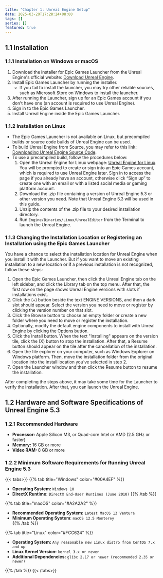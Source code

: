 ```yaml
---
title: "Chapter 1: Unreal Engine Setup"
date: 2025-03-20T17:28:24+08:00
tags: []
series: []
featured: true
---
```


## 1.1 Installation

### 1.1.1 Installation on Windows or macOS
1. Download the installer for Epic Games Launcher from the Unreal Engine's official website: [Download Unreal Engine](https://www.unrealengine.com/en-us/download).
2. Install Epic Games Launcher by running the installer. 
   - If you fail to install the launcher, you may try other reliable sources, such as Microsoft Store on Windows to install the launcher.
3. After running the Launcher, sign up for an Epic Games account if you don't have one (an account is required to use Unreal Engine).
4. Sign in to the Epic Games Launcher.
5. Install Unreal Engine inside the Epic Games Launcher.

### 1.1.2 Installation on Linux
- The Epic Games Launcher is not available on Linux, but precompiled builds or source code builds of Unreal Engine can be used. 
- To build Unreal Engine from Source, you may refer to this link: [Downloading Unreal Engine Source Code](https://dev.epicgames.com/documentation/en-us/unreal-engine/downloading-unreal-engine-source-code?application_version=5.3).
- To use a precompiled build, follow the procedures below:
  1. Open the Unreal Engine for Linux webpage: [Unreal Engine for Linux](https://www.unrealengine.com/en-US/linux). You will be prompted to create or sign into an Epic Games account, which is required to use Unreal Engine later. Sign in to access the page if you already have an account, otherwise click “Sign up” to create one with an email or with a listed social media or gaming platform account.
  2. Download the .zip file containing a version of Unreal Engine 5.3 or other version you need. Note that Unreal Engine 5.3 will be used in this guide.
  3. Unzip the contents of the .zip file to your desired installation directory.
  4. Run `Engine/Binaries/Linux/UnrealEditor` from the Terminal to launch the Unreal Engine.

### 1.1.3 Changing the Installation Location or Registering an Installation using the Epic Games Launcher
You have a chance to select the installation location for Unreal Engine when you install it with the Launcher. But if you want to move an existing installation to a new location or if a previous installation is not recognized, follow these steps:

1. Open the Epic Games Launcher, then click the Unreal Engine tab on the left sidebar, and click the Library tab on the top menu. After that, the first row on the page shows Unreal Engine versions with slots if installations exist.
2. Click the (+) button beside the text ENGINE VERSIONS, and then a dark slot should appear. Select the version you need to move or register by clicking the version number on that slot. 
3. Click the Browse button to choose an empty folder or create a new folder where you need to move or register the installation.
4. Optionally, modify the default engine components to install with Unreal Engine by clicking the Options button.
5. Click the Install button. When the text "Installing" appears on the version tile, click the (X) button to stop the installation. After that, a Resume button should appear on the tile after the cancellation of the installation.
6. Open the file explorer on your computer, such as Windows Explorer on Windows platform. Then, move the installation folder from the original location into the install location you’ve selected in step 2.
7. Open the Launcher window and then click the Resume button to resume the installation.

After completing the steps above, it may take some time for the Launcher to verify the installation. After that, you can launch the Unreal Engine.

## 1.2 Hardware and Software Specifications of Unreal Engine 5.3

### 1.2.1 Recommended Hardware
- **Processor:** Apple Silicon M3, or Quad-core Intel or AMD (2.5 GHz or faster)
- **Memory:** 16 GB or more
- **Video RAM:** 8 GB or more

### 1.2.2 Minimum Software Requirements for Running Unreal Engine 5.3


{{< tabs>}} 
{{% tab title="Windows" color="#00A4EF" %}} 
- **Operating System:** `Windows 10`  
- **DirectX Runtime:** `DirectX End-User Runtimes (June 2010)` 
{{% /tab %}} 

{{% tab title="macOS" color="#A2A2A2" %}} 
- **Recommended Operating System:** `Latest MacOS 13 Ventura`  
- **Minimum Operating System:** `macOS 12.5 Monterey`  
{{% /tab %}} 

{{% tab title="Linux" color="#FCC624" %}} 
- **Operating System:** `Any reasonable new Linux distro from CentOS 7.x and up`  
- **Linux Kernel Version:** `kernel 3.x or newer`  
- **Additional Dependencies:** `glibc 2.17 or newer (recommended 2.35 or newer)`  

{{% /tab %}}
{{< /tabs>}} 